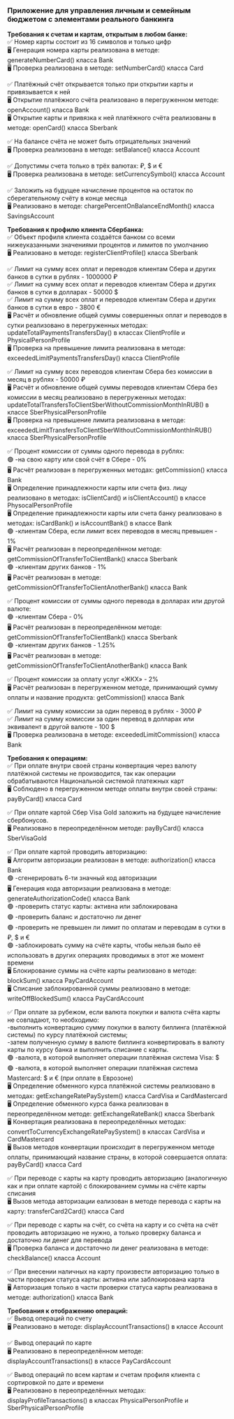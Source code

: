 ### Приложение для управления личным и семейным бюджетом с элементами реального банкинга ###

**Требования к счетам и картам, открытым в любом банке:**<br/>
✅ Номер карты состоит из 16 символов и только цифр<br/>
🖥 Генерация номера карты реализована в методе: generateNumberCard() класса Bank<br/>
🖥 Проверка реализована в методе: setNumberCard() класса Card

✅ Платёжный счёт открывается только при открытии карты и привязывается к ней<br/>
🖥 Открытие платёжного счёта реализовано в перегруженном методе: openAccount() класса Bank<br/>
🖥 Открытие карты и привязка к ней платёжного счёта реализованы в методе: openCard() класса Sberbank
✅ На балансе счёта не может быть отрицательных значений<br/>
🖥 Проверка реализована в методе: setBalance() класса Account
✅ Допустимы счета только в трёх валютах: ₽, $ и €<br/>
🖥 Проверка реализована в методе: setCurrencySymbol() класса Account

✅ Заложить на будущее начисление процентов на остаток по сберегательному счёту в конце месяца<br/>
🖥 Реализовано в методе: chargePercentOnBalanceEndMonth() класса SavingsAccount


**Требования к профилю клиента Сбербанка:**<br/>
✅ Объект профиля клиента создаётся банком со всеми нижеуказанными значениями процентов и лимитов по умолчанию<br/>
🖥 Реализовано в методе: registerClientProfile() класса Sberbank

✅ Лимит на сумму всех оплат и переводов клиентам Сбера и других банков в сутки в рублях - 1000000 ₽<br/>✅ Лимит на сумму всех оплат и переводов клиентам Сбера и других банков в сутки в долларах - 50000 $<br/>✅ Лимит на сумму всех оплат и переводов клиентам Сбера и других банков в сутки в евро - 3800 €<br/>
🖥 Расчёт и обновление общей суммы совершенных оплат и переводов в сутки реализовано в перегруженных методах: updateTotalPaymentsTransfersDay() в классах ClientProfile и PhysicalPersonProfile<br/>
🖥 Проверка на превышение лимита реализована в методе: exceededLimitPaymentsTransfersDay() класса ClientProfile
✅ Лимит на сумму всех переводов клиентам Сбера без комиссии в месяц в рублях - 50000 ₽<br/>
🖥 Расчёт и обновление общей суммы переводов клиентам Сбера без комиссии в месяц реализовано в перегруженных методах: updateTotalTransfersToClientSberWithoutCommissionMonthInRUB() в классе SberPhysicalPersonProfile<br/>
🖥 Проверка на превышение лимита реализована в методе: exceededLimitTransfersToClientSberWithoutCommissionMonthInRUB() класса SberPhysicalPersonProfile
✅ Процент комиссии от суммы одного перевода в рублях:<br/>
🟢 -на свою карту или свой счёт в Сбере - 0%<br/>
🖥 Расчёт реализован в перегруженных методах: getCommission() класса Bank<br/>
🖥 Определение принадлежности карты или счета физ. лицу реализовано в методах: isClientCard() и isClientAccount() в классе PhysocalPersonProfile<br/>
🖥 Определение принадлежности карты или счета банку реализовано в методах: isCardBank() и isAccountBank() в классе Bank<br/>
🟢 -клиентам Сбера, если лимит всех переводов в месяц превышен - 1%<br/>
🖥 Расчёт реализован в переопределённом методе: getCommissionOfTransferToClientBank() класса Sberbank<br/>🟢 -клиентам других банков - 1%<br/>
🖥 Расчёт реализован в методе: getCommissionOfTransferToClientAnotherBank() класса Bank
✅ Процент комиссии от суммы одного перевода в долларах или другой валюте:<br/>🟢 -клиентам Сбера - 0%<br/>
🖥 Расчёт реализован в переопределённом методе: getCommissionOfTransferToClientBank() класса Sberbank<br/>🟢 -клиентам других банков - 1.25%<br/>
🖥 Расчёт реализован в методе: getCommissionOfTransferToClientAnotherBank() класса Bank
✅ Процент комиссии за оплату услуг «ЖКХ» - 2%<br/>
🖥 Расчёт реализован в перегруженном методе, принимающий сумму оплаты и название продукта: getCommission() класса Bank
✅ Лимит на сумму комиссии за один перевод в рублях - 3000 ₽<br/>
✅ Лимит на сумму комиссии за один перевод в долларах или эквивалент в другой валюте - 100 $<br/>
🖥 Проверка реализована в методе: exceededLimitCommission() класса Bank


**Требования к операциям:**<br/>✅ При оплате внутри своей страны конвертация через валюту платёжной системы не производится, так как операции обрабатываются Национальной системой платежных карт<br/>
🖥 Соблюдено в перегруженном методе оплаты внутри своей страны: payByCard() класса Card

✅ При оплате картой Сбер Visa Gold заложить на будущее начисление сбербонусов.<br/>
🖥 Реализовано в переопределённом методе: payByCard() класса SberVisaGold
✅ При оплате картой проводить авторизацию:<br/>
🖥 Алгоритм авторизации реализован в методе: authorization() класса Bank<br/>🟢 -сгенерировать 6-ти значный код авторизации<br/>
🖥 Генерация кода авторизации реализована в методе: generateAuthorizationCode() класса Bank<br/>🟢 -проверить статус карты: активна или заблокирована<br/>🟢 -проверить баланс и достаточно ли денег<br/>🟢 -проверить не превышен ли лимит по оплатам и переводам в сутки в ₽, $ и €<br/>🟢 -заблокировать сумму на счёте карты, чтобы нельзя было её использовать в других операциях проводимых в этот же момент времени<br/>
🖥 Блокирование суммы на счёте карты реализовано в методе: blockSum() класса PayCardAccount<br/>
🖥 Списание заблокированной суммы реализовано в методе: writeOffBlockedSum() класса PayCardAccount
✅ При оплате за рубежом, если валюта покупки и валюта счёта карты не совпадают, то необходимо:<br/>
-выполнить конвертацию сумму покупки в валюту биллинга (платёжной системы) по курсу платёжной системы;<br/>
-затем полученную сумму в валюте биллинга конвертировать в валюту карты по курсу банка и выполнить списание с карты.<br/>🟢 -валюта, в которой выполняет операции платёжная система Visa: $<br/>🟢 -валюта, в которой выполняет операции платёжная система Mastercard: $ и € (при оплате в Еврозоне)<br/>
🖥 Определение обменного курса платёжной системы реализовано в методах: getExchangeRatePaySystem() класса CardVisa и CardMastercard<br/>
🖥 Определение обменного курса банка реализован в переопределённом методе: getExchangeRateBank() класса Sberbank<br/>
🖥 Конвертация реализована в переопределённых методах: convertToCurrencyExchangeRatePaySystem() в классах CardVisa и CardMastercard<br/>
🖥 Вызов методов конвертации происходит в перегруженном методе оплаты, принимающий название страны, в которой совершается оплата: payByCard() класса Card

✅ При переводе с карты на карту проводить авторизацию (аналогичную как и при оплате картой) с блокированием суммы на счёте карты списания<br/>
🖥 Вызов метода авторизации еализован в методе перевода с карты на карту: transferCard2Card() класса Card
✅ При переводе с карты на счёт, со счёта на карту и со счёта на счёт проводить авторизацию не нужно, а только проверку баланса и достаточно ли денег для перевода<br/>
🖥 Проверка баланса и достаточно ли денег реализована в методе: checkBalance() класса Account
✅ При внесении наличных на карту произвести авторизацию только в части проверки статуса карты: активна или заблокирована карта<br/>
🖥 Авторизация только в части проверки статуса карты реализована в методе: authorization() класса Bank


**Требования к отображению операций:**<br/>
✅ Вывод операций по счету<br/>
🖥 Реализовано в методе: displayAccountTransactions() в классе Account

✅ Вывод операций по карте<br/>
🖥 Реализовано в переопределённом методе: displayAccountTransactions() в классе PayCardAccount

✅ Вывод операций по всем картам и счетам профиля клиента с сортировкой по дате и времени<br/>
🖥 Реализовано в переопределённых методах: displayProfileTransactions() в классах PhysicalPersonProfile и SberPhysicalPersonProfile
